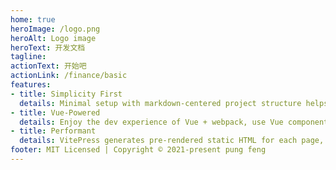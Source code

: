 ```yaml
---
home: true
heroImage: /logo.png
heroAlt: Logo image
heroText: 开发文档
tagline:
actionText: 开始吧
actionLink: /finance/basic
features:
- title: Simplicity First
  details: Minimal setup with markdown-centered project structure helps you focus on writing.
- title: Vue-Powered
  details: Enjoy the dev experience of Vue + webpack, use Vue components in markdown, and develop custom themes with Vue.
- title: Performant
  details: VitePress generates pre-rendered static HTML for each page, and runs as an SPA once a page is loaded.
footer: MIT Licensed | Copyright © 2021-present pung feng
---
```

